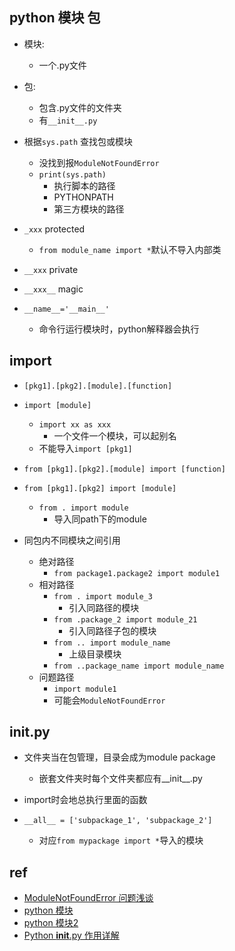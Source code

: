 

## python 模块 包

+ 模块: 
    + 一个.py文件

+ 包: 
    + 包含.py文件的文件夹
    + 有`__init__.py`


+ 根据`sys.path` 查找包或模块
    + 没找到报`ModuleNotFoundError`
    + `print(sys.path)`
        + 执行脚本的路径
        + PYTHONPATH
        + 第三方模块的路径

+ `_xxx` protected
    + `from module_name import *`默认不导入内部类

+ `__xxx` private

+ `__xxx__` magic

+ `__name__='__main__'`   
    + 命令行运行模块时，python解释器会执行

## import

+ `[pkg1].[pkg2].[module].[function]`

+ `import [module]`
    + `import xx as xxx` 
        + 一个文件一个模块，可以起别名
    + 不能导入`import [pkg1]` 

+ `from [pkg1].[pkg2].[module] import [function]`

+ `from [pkg1].[pkg2] import [module]`
    + `from . import module`
        + 导入同path下的module

+ 同包内不同模块之间引用
    + 绝对路径
        + `from package1.package2 import module1`
    + 相对路径
        + `from . import module_3`
            + 引入同路径的模块
        + `from .package_2 import module_21`
            + 引入同路径子包的模块
        + `from .. import module_name`
            + 上级目录模块
        + `from ..package_name import module_name`
    + 问题路径
        + `import module1`
        + 可能会`ModuleNotFoundError`
        

## __init__.py

+ 文件夹当在包管理，目录会成为module package
    + 嵌套文件夹时每个文件夹都应有__init__.py

+ import时会地总执行里面的函数

+ `__all__ = ['subpackage_1', 'subpackage_2']`
    + 对应`from mypackage import *`导入的模块


## ref

+ [ModuleNotFoundError 问题浅谈](https://zhuanlan.zhihu.com/p/69099185)
+ [python 模块](http://www.liaoxuefeng.com/wiki/001374738125095c955c1e6d8bb493182103fac9270762a000/0013868200196665403ac40fac14536939dd5af20810782000)
+ [python 模块2](http://www.cnblogs.com/feixuelove1009/p/5562856.html)
+ [Python __init__.py 作用详解](https://www.jianshu.com/p/73f7fbf75183)

